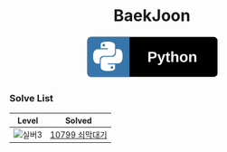 <div align="center">
  <h1>BaekJoon</h1>
  <img src="https://github.com/Kim-SuBin/Kim-SuBin/blob/master/svg/dev/languages/python.svg" alt="Python" />
</div>

### Solve List
|Level|Solved|
|:---:|---|
|<img src="https://static.solved.ac/tier_small/8.svg" alt="실버3" height="20" style="vertical-align:middle;" />|[10799 쇠막대기](https://github.com/Kim-SuBin/Algorithm/blob/main/Baekjoon/10799.py)|
